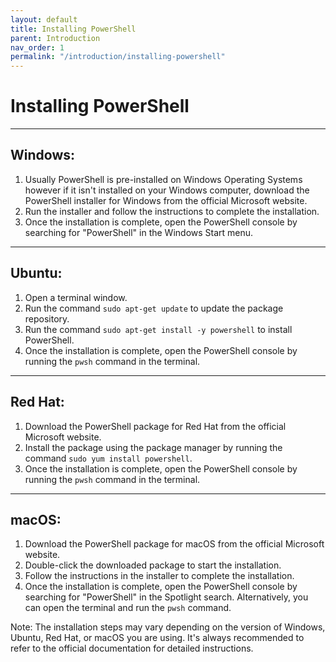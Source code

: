 ```yaml
---
layout: default
title: Installing PowerShell
parent: Introduction
nav_order: 1
permalink: "/introduction/installing-powershell"
---
```


# Installing PowerShell

---

## Windows:
1. Usually PowerShell is pre-installed on Windows Operating Systems however if it isn't installed on your Windows computer, download the PowerShell installer for Windows from the official Microsoft website.
2. Run the installer and follow the instructions to complete the installation.
3. Once the installation is complete, open the PowerShell console by searching for "PowerShell" in the Windows Start menu.

---

## Ubuntu:
1. Open a terminal window.
2. Run the command `sudo apt-get update` to update the package repository.
3. Run the command `sudo apt-get install -y powershell` to install PowerShell.
4. Once the installation is complete, open the PowerShell console by running the `pwsh` command in the terminal.

---

## Red Hat:
1. Download the PowerShell package for Red Hat from the official Microsoft website.
2. Install the package using the package manager by running the command `sudo yum install powershell`.
3. Once the installation is complete, open the PowerShell console by running the `pwsh` command in the terminal.

---

## macOS:
1. Download the PowerShell package for macOS from the official Microsoft website.
2. Double-click the downloaded package to start the installation.
3. Follow the instructions in the installer to complete the installation.
4. Once the installation is complete, open the PowerShell console by searching for "PowerShell" in the Spotlight search. Alternatively, you can open the terminal and run the `pwsh` command.

Note: The installation steps may vary depending on the version of Windows, Ubuntu, Red Hat, or macOS you are using. It's always recommended to refer to the official documentation for detailed instructions.






